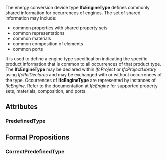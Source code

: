 The energy conversion device type **IfcEngineType** defines commonly shared information for occurrences of engines. The set of shared information may include:

* common properties with shared property sets
* common representations
* common materials
* common composition of elements
* common ports


<!-- end of short definition -->

It is used to define a engine type specification indicating the specific product information that is common to all occurrences of that product type. The **IfcEngineType** may be declared within _IfcProject_ or _IfcProjectLibrary_ using _IfcRelDeclares_ and may be exchanged with or without occurrences of the type. Occurrences of **IfcEngineType** are represented by instances of _IfcEngine_. Refer to the documentation at _IfcEngine_ for supported property sets, materials, composition, and ports.

## Attributes

### PredefinedType


## Formal Propositions

### CorrectPredefinedType

